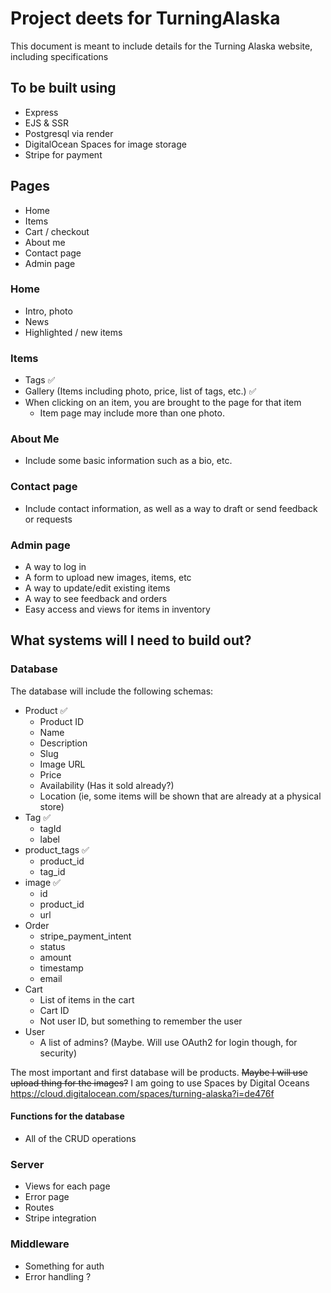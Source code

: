 # Project deets for TurningAlaska
This document is meant to include details for the Turning Alaska website, including specifications
## To be built using
- Express
- EJS & SSR
- Postgresql via render
- DigitalOcean Spaces for image storage
- Stripe for payment

## Pages
- Home
- Items
- Cart / checkout
- About me
- Contact page
- Admin page

### Home
- Intro, photo
- News
- Highlighted / new items

### Items
- Tags ✅
- Gallery (Items including photo, price, list of tags, etc.) ✅
- When clicking on an item, you are brought to the page for that item
  - Item page may include more than one photo.

### About Me
- Include some basic information such as a bio, etc.

### Contact page
- Include contact information, as well as a way to draft or send feedback or requests

### Admin page
- A way to log in
- A form to upload new images, items, etc
- A way to update/edit existing items
- A way to see feedback and orders
- Easy access and views for items in inventory

## What systems will I need to build out?
### Database
The database will include the following schemas:
- Product ✅
  - Product ID
  - Name
  - Description
  - Slug
  - Image URL
  - Price
  - Availability (Has it sold already?)
  - Location (ie, some items will be shown that are already at a physical store)
- Tag ✅
  - tagId
  - label
- product_tags ✅
  - product_id
  - tag_id
- image ✅
  - id
  - product_id
  - url
- Order
  - stripe_payment_intent
  - status
  - amount
  - timestamp
  - email
- Cart
  - List of items in the cart
  - Cart ID
  - Not user ID, but something to remember the user
- User
  - A list of admins? (Maybe. Will use OAuth2 for login though, for security)

The most important and first database will be products.
~~Maybe I will use upload thing for the images?~~ I am going to use Spaces by Digital Oceans https://cloud.digitalocean.com/spaces/turning-alaska?i=de476f

#### Functions for the database
- All of the CRUD operations 

### Server
- Views for each page
- Error page
- Routes
- Stripe integration

### Middleware
- Something for auth
- Error handling ?